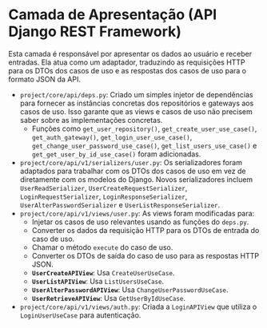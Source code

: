 # Camada de Apresentação (API Django REST Framework)

Esta camada é responsável por apresentar os dados ao usuário e receber entradas. Ela atua como um adaptador, traduzindo as requisições HTTP para os DTOs dos casos de uso e as respostas dos casos de uso para o formato JSON da API.

-   `project/core/api/deps.py`: Criado um simples injetor de dependências para fornecer as instâncias concretas dos repositórios e gateways aos casos de uso. Isso garante que as views e casos de uso não precisem saber sobre as implementações concretas.
    -   Funções como `get_user_repository()`, `get_create_user_use_case()`, `get_auth_gateway()`, `get_login_user_use_case()`, `get_change_user_password_use_case()`, `get_list_users_use_case()` e `get_get_user_by_id_use_case()` foram adicionadas.
-   `project/core/api/v1/serializers/user.py`: Os serializadores foram adaptados para trabalhar com os DTOs dos casos de uso em vez de diretamente com os modelos do Django. Novos serializadores incluem `UserReadSerializer`, `UserCreateRequestSerializer`, `LoginRequestSerializer`, `LoginResponseSerializer`, `UserAlterPasswordSerializer` e `UserListResponseSerializer`.
-   `project/core/api/v1/views/user.py`: As views foram modificadas para:
    -   Injetar os casos de uso relevantes usando as funções do `deps.py`.
    -   Converter os dados da requisição HTTP para os DTOs de entrada do caso de uso.
    -   Chamar o método `execute` do caso de uso.
    -   Converter os DTOs de saída do caso de uso para as respostas HTTP JSON.
    -   **`UserCreateAPIView`**: Usa `CreateUserUseCase`.
    -   **`UserListAPIView`**: Usa `ListUsersUseCase`.
    -   **`UserAlterPasswordAPIView`**: Usa `ChangeUserPasswordUseCase`.
    -   **`UserRetrieveAPIView`**: Usa `GetUserByIdUseCase`.
-   `project/core/api/v1/views/auth.py`: Criada a `LoginAPIView` que utiliza o `LoginUserUseCase` para autenticação.
